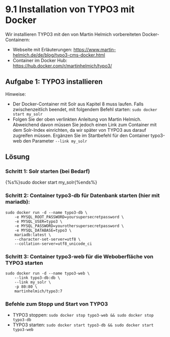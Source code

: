 # 9.1 Installation von TYPO3 mit Docker

Wir installieren TYPO3 mit den von Martin Helmich vorbereiteten Docker-Containern:

* Webseite mit Erläuterungen: https://www.martin-helmich.de/de/blog/typo3-cms-docker.html
* Container im Docker Hub: https://hub.docker.com/r/martinhelmich/typo3/

## Aufgabe 1: TYPO3 installieren

Hinweise:

* Der Docker-Container mit Solr aus Kapitel 8 muss laufen. Falls zwischenzeitlich beendet, mit folgendem Befehl starten: ```sudo docker start my_solr```
* Folgen Sie der oben verlinkten Anleitung von Martin Helmich. Abweichend davon müssen Sie jedoch einen Link zum Container mit dem Solr-Index einrichten, da wir später von TYPO3 aus darauf zugreifen müssen. Ergänzen Sie im Startbefehl für den Container typo3-web den Parameter ```--link my_solr```

## Lösung

### Schritt 1: Solr starten (bei Bedarf)

{%s%}sudo docker start my_solr{%ends%}

### Schritt 2: Container typo3-db für Datenbank starten (hier mit mariadb):

```
sudo docker run -d --name typo3-db \
    -e MYSQL_ROOT_PASSWORD=yoursupersecretpassword \
    -e MYSQL_USER=typo3 \
    -e MYSQL_PASSWORD=yourothersupersecretpassword \
    -e MYSQL_DATABASE=typo3 \
    mariadb:latest \
    --character-set-server=utf8 \
    --collation-server=utf8_unicode_ci
```

### Schritt 3: Container typo3-web für die Weboberfläche von TYPO3 starten

```
sudo docker run -d --name typo3-web \
    --link typo3-db:db \
    --link my_solr \
    -p 80:80 \
    martinhelmich/typo3:7
```

### Befehle zum Stopp und Start von TYPO3

* TYPO3 stoppen: ```sudo docker stop typo3-web && sudo docker stop typo3-db```
* TYPO3 starten: ```sudo docker start typo3-db && sudo docker start typo3-web```
